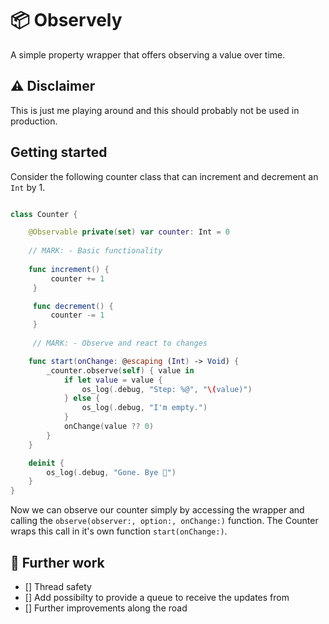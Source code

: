 # 📦 Observely

A simple property wrapper that offers observing a value over time.

## ⚠️ Disclaimer

This is just me playing around and this should probably not be used in production.

## Getting started

Consider the following counter class that can increment and decrement an `Int` by 1. 

```swift

class Counter {

    @Observable private(set) var counter: Int = 0
    
    // MARK: - Basic functionality
    
    func increment() {
         counter += 1
     }

     func decrement() {
         counter -= 1
     }
     
     // MARK: - Observe and react to changes

    func start(onChange: @escaping (Int) -> Void) {
        _counter.observe(self) { value in
            if let value = value {
                os_log(.debug, "Step: %@", "\(value)")
            } else {
                os_log(.debug, "I'm empty.")
            }
            onChange(value ?? 0)
        }
    }

    deinit {
        os_log(.debug, "Gone. Bye 👋")
    }
}
```

Now we can observe our counter simply by accessing the wrapper and calling the `observe(observer:, option:, onChange:)`  function. The Counter wraps this call in it's own function `start(onChange:)`.

## 🚀 Further work 

- [] Thread safety
- [] Add possibilty to provide a queue to receive the updates from
- [] Further improvements along the road


